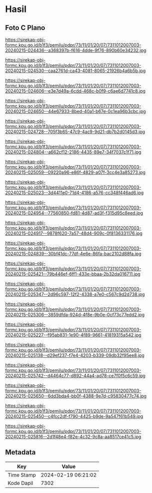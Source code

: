 # Hasil

## Foto C Plano

https://sirekap-obj-formc.kpu.go.id/b1f3/pemilu/pdpr/73/11/01/20/07/7311012007003-20240215-024436--a368397b-f616-4dde-9f76-890b60e34232.jpg

https://sirekap-obj-formc.kpu.go.id/b1f3/pemilu/pdpr/73/11/01/20/07/7311012007003-20240215-024530--caa2761d-ca43-4081-8065-21926b4a6b5b.jpg

https://sirekap-obj-formc.kpu.go.id/b1f3/pemilu/pdpr/73/11/01/20/07/7311012007003-20240215-024606--e3e7d49a-6cdd-468c-b0f9-c6ae6d7741c8.jpg

https://sirekap-obj-formc.kpu.go.id/b1f3/pemilu/pdpr/73/11/01/20/07/7311012007003-20240215-024650--44e67933-8bed-40a1-b67e-0c1ea96b3cbc.jpg

https://sirekap-obj-formc.kpu.go.id/b1f3/pemilu/pdpr/73/11/01/20/07/7311012007003-20240215-024728--705f3b65-47c9-4ac9-9d21-db7b2d0145d3.jpg

https://sirekap-obj-formc.kpu.go.id/b1f3/pemilu/pdpr/73/11/01/20/07/7311012007003-20240215-024804--a662cf12-2186-4435-89e7-34f7037c1f71.jpg

https://sirekap-obj-formc.kpu.go.id/b1f3/pemilu/pdpr/73/11/01/20/07/7311012007003-20240215-025059--09220a96-e86f-4829-a07f-3cc4e3a85273.jpg

https://sirekap-obj-formc.kpu.go.id/b1f3/pemilu/pdpr/73/11/01/20/07/7311012007003-20240215-025023--3d4411e0-71d4-4186-a576-cc348f446ad6.jpg

https://sirekap-obj-formc.kpu.go.id/b1f3/pemilu/pdpr/73/11/01/20/07/7311012007003-20240215-024954--77560850-fd81-4d87-ad3f-f315d95c8eed.jpg

https://sirekap-obj-formc.kpu.go.id/b1f3/pemilu/pdpr/73/11/01/20/07/7311012007003-20240215-024917--9878f620-7a57-48d4-909c-0f8136331176.jpg

https://sirekap-obj-formc.kpu.go.id/b1f3/pemilu/pdpr/73/11/01/20/07/7311012007003-20240215-024839--30bf41dc-77df-4e6e-86fa-bac2102d88fa.jpg

https://sirekap-obj-formc.kpu.go.id/b1f3/pemilu/pdpr/73/11/01/20/07/7311012007003-20240215-025421--79b446ef-6ff1-433e-bbaa-2b32da016711.jpg

https://sirekap-obj-formc.kpu.go.id/b1f3/pemilu/pdpr/73/11/01/20/07/7311012007003-20240215-025347--2d96c597-12f2-4338-a7e0-c567c9d2d738.jpg

https://sirekap-obj-formc.kpu.go.id/b1f3/pemilu/pdpr/73/11/01/20/07/7311012007003-20240215-025306--3859dfda-924d-4f8e-9b0e-0cf73c77edd2.jpg

https://sirekap-obj-formc.kpu.go.id/b1f3/pemilu/pdpr/73/11/01/20/07/7311012007003-20240215-025227--f95ab831-1e90-4f89-9661-41819315a542.jpg

https://sirekap-obj-formc.kpu.go.id/b1f3/pemilu/pdpr/73/11/01/20/07/7311012007003-20240215-025138--d29ef237-f7e4-4203-b339-09db32f95ee8.jpg

https://sirekap-obj-formc.kpu.go.id/b1f3/pemilu/pdpr/73/11/01/20/07/7311012007003-20240215-025742--d4464c77-d892-44a4-ad78-ce7f0f5c6c59.jpg

https://sirekap-obj-formc.kpu.go.id/b1f3/pemilu/pdpr/73/11/01/20/07/7311012007003-20240215-025650--6dd3bda4-bb0f-4388-9e7d-c95830477c74.jpg

https://sirekap-obj-formc.kpu.go.id/b1f3/pemilu/pdpr/73/11/01/20/07/7311012007003-20240215-025450--c4fcc2df-f790-4425-b9de-9a547f61b549.jpg

https://sirekap-obj-formc.kpu.go.id/b1f3/pemilu/pdpr/73/11/01/20/07/7311012007003-20240215-025816--2d1f48e4-f82e-4c32-9c8a-aa8517ce41c5.jpg


## Metadata

| Key        | Value               |
| ---------- | ------------------- |
| Time Stamp | 2024-02-19 06:21:02 |
| Kode Dapil | 7302                |



